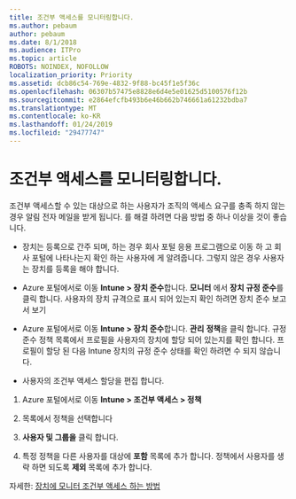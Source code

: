 ```yaml
---
title: 조건부 액세스를 모니터링합니다.
ms.author: pebaum
author: pebaum
ms.date: 8/1/2018
ms.audience: ITPro
ms.topic: article
ROBOTS: NOINDEX, NOFOLLOW
localization_priority: Priority
ms.assetid: dcb86c54-769e-4832-9f88-bc45f1e5f36c
ms.openlocfilehash: 06307b57475e8828e6d4e5e01625d5100576f12b
ms.sourcegitcommit: e2864efcfb493b6e46b662b746661a61232bdba7
ms.translationtype: MT
ms.contentlocale: ko-KR
ms.lasthandoff: 01/24/2019
ms.locfileid: "29477747"
---
```

# <a name="monitoring-conditional-access"></a>조건부 액세스를 모니터링합니다.

조건부 액세스할 수 있는 대상으로 하는 사용자가 조직의 액세스 요구를 충족 하지 않는 경우 알림 전자 메일을 받게 됩니다. 를 해결 하려면 다음 방법 중 하나 이상을 것이 좋습니다.
  
- 장치는 등록으로 간주 되며, 하는 경우 회사 포털 응용 프로그램으로 이동 하 고 회사 포털에 나타나는지 확인 하는 사용자에 게 알려줍니다. 그렇지 않은 경우 사용자는 장치를 등록을 해야 합니다.
    
- Azure 포털에서로 이동 **Intune \> 장치 준수**합니다. **모니터** 에서 **장치 규정 준수**를 클릭 합니다. 사용자의 장치 규격으로 표시 되어 있는지 확인 하려면 장치 준수 보고서 보기 
    
- Azure 포털에서로 이동 **Intune \> 장치 준수**합니다. **관리** **정책**을 클릭 합니다. 규정 준수 정책 목록에서 프로필을 사용자의 장치에 할당 되어 있는지를 확인 합니다. 프로필이 할당 된 다음 Intune 장치의 규정 준수 상태를 확인 하려면 수 되지 않습니다. 
    
- 사용자의 조건부 액세스 할당을 편집 합니다.
    
1. Azure 포털에서로 이동 **Intune \> 조건부 액세스 \> 정책**
    
2. 목록에서 정책을 선택합니다
    
3. **사용자 및 그룹을** 클릭 합니다.
    
4. 특정 정책을 다른 사용자를 대상에 **포함** 목록에 추가 합니다. 정책에서 사용자를 생략 하면 되도록 **제외** 목록에 추가 합니다. 
    
자세한: [장치에 모니터 조건부 액세스 하는 방법](https://docs.microsoft.com/en-us/intune/conditional-access-exchange-monitor)
  


